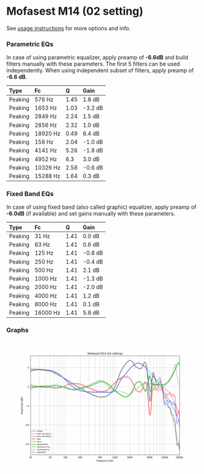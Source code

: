 # Mofasest M14 (02 setting)
See [usage instructions](https://github.com/jaakkopasanen/AutoEq#usage) for more options and info.

### Parametric EQs
In case of using parametric equalizer, apply preamp of **-6.6dB** and build filters manually
with these parameters. The first 5 filters can be used independently.
When using independent subset of filters, apply preamp of **-6.6 dB**.

| Type    | Fc       |    Q | Gain    |
|:--------|:---------|:-----|:--------|
| Peaking | 576 Hz   | 1.45 | 1.8 dB  |
| Peaking | 1653 Hz  | 1.03 | -3.2 dB |
| Peaking | 2849 Hz  | 2.24 | 1.5 dB  |
| Peaking | 2856 Hz  | 2.32 | 1.0 dB  |
| Peaking | 18920 Hz | 0.49 | 6.4 dB  |
| Peaking | 158 Hz   | 2.04 | -1.0 dB |
| Peaking | 4141 Hz  | 5.26 | -1.8 dB |
| Peaking | 4952 Hz  | 6.3  | 3.0 dB  |
| Peaking | 10326 Hz | 2.58 | -0.6 dB |
| Peaking | 15288 Hz | 1.64 | 0.3 dB  |

### Fixed Band EQs
In case of using fixed band (also called graphic) equalizer, apply preamp of **-6.0dB**
(if available) and set gains manually with these parameters.

| Type    | Fc       |    Q | Gain    |
|:--------|:---------|:-----|:--------|
| Peaking | 31 Hz    | 1.41 | 0.0 dB  |
| Peaking | 63 Hz    | 1.41 | 0.6 dB  |
| Peaking | 125 Hz   | 1.41 | -0.8 dB |
| Peaking | 250 Hz   | 1.41 | -0.4 dB |
| Peaking | 500 Hz   | 1.41 | 2.1 dB  |
| Peaking | 1000 Hz  | 1.41 | -1.3 dB |
| Peaking | 2000 Hz  | 1.41 | -2.0 dB |
| Peaking | 4000 Hz  | 1.41 | 1.2 dB  |
| Peaking | 8000 Hz  | 1.41 | 0.1 dB  |
| Peaking | 16000 Hz | 1.41 | 5.8 dB  |

### Graphs
![](./Mofasest%20M14%20(02%20setting).png)